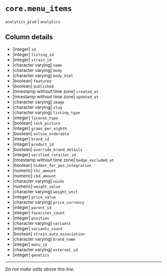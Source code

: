 # `core.menu_items`
`analytics_prod` | `analytics`

## Column details
* [integer]   `id`
* [integer]   `listing_id`
* [integer]   `strain_id`
* [character varying] `name`
* [character varying] `body`
* [character varying] `body_html`
* [boolean]   `featured`
* [boolean]   `published`
* [timestamp without time zone] `created_at`
* [timestamp without time zone] `updated_at`
* [character varying] `image`
* [character varying] `slug`
* [character varying] `listing_type`
* [integer]   `license_type`
* [boolean]   `lock_picture`
* [integer]   `grams_per_eighth`
* [boolean]   `online_orderable`
* [integer]   `brand_id`
* [integer]   `product_id`
* [boolean]   `override_brand_details`
* [integer]   `verified_retailer_id`
* [timestamp without time zone] `badge_excluded_at`
* [boolean]   `hidden_for_pos_integration`
* [numeric]   `thc_amount`
* [numeric]   `cbd_amount`
* [character varying] `uuids`
* [numeric]   `weight_value`
* [character varying] `weight_unit`
* [integer]   `price_value`
* [character varying] `price_currency`
* [integer]   `parent_id`
* [integer]   `favorites_count`
* [integer]   `position`
* [character varying] `variants`
* [integer]   `variants_count`
* [boolean]   `strain_auto_association`
* [character varying] `brand_name`
* [integer]   `menu_id`
* [character varying] `external_id`
* [integer]   `genetics`

-------------------------------------------------------------------------------
*Do not make edits above this line.*
